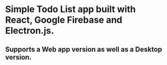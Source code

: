 # Simple Todo List app built with React, Google Firebase and Electron.js.

## Supports a Web app version as well as a Desktop version.
